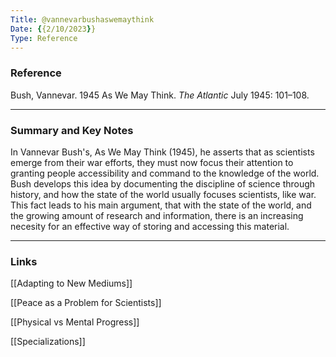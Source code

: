 ```yaml
---
Title: @vannevarbushaswemaythink
Date: {{2/10/2023}}
Type: Reference
---
```

### Reference
Bush, Vannevar. 1945 As We May Think. _The Atlantic_ July 1945: 101–108.

---
### Summary and Key Notes 

In Vannevar Bush's, As We May Think (1945), he asserts that as scientists emerge from their war efforts, they must now focus their attention to granting people accessibility and command to the knowledge of the world. Bush develops this idea by documenting the discipline of science through history, and how the state of the world usually focuses scientists, like war. This fact leads to his main argument, that with the state of the world, and the growing amount of research and information, there is an increasing necesity for an effective way of storing and accessing this material. 

---
### Links

[[Adapting to New Mediums]]

[[Peace as a Problem for Scientists]]

[[Physical vs Mental Progress]]

[[Specializations]]